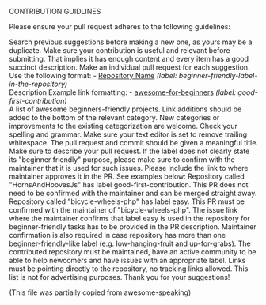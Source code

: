 CONTRIBUTION GUIDLINES

Please ensure your pull request adheres to the following guidelines:

Search previous suggestions before making a new one, as yours may be a duplicate.
Make sure your contribution is useful and relevant before submitting. That implies it has enough content and every item has a good succinct description.
Make an individual pull request for each suggestion.
Use the following format: - [Repository Name](link-to-repository-label) _(label: beginner-friendly-label-in-the-repository)_ <br> Description
Example link formatting: - [awesome-for-beginners](https://github.com/MunGell/awesome-for-beginners/labels/good-first-contribution) _(label: good-first-contribution)_ <br> A list of awesome beginners-friendly projects.
Link additions should be added to the bottom of the relevant category.
New categories or improvements to the existing categorization are welcome.
Check your spelling and grammar.
Make sure your text editor is set to remove trailing whitespace.
The pull request and commit should be given a meaningful title.
Make sure to describe your pull request.
If the label does not clearly state its "beginner friendly" purpose, please make sure to confirm with the maintainer that it is used for such issues. Please include the link to where maintainer approves it in the PR. See examples below:
Repository called "HornsAndHoovesJs" has label good-first-contribution. This PR does not need to be confirmed with the maintainer and can be merged straight away.
Repository called "bicycle-wheels-php" has label easy. This PR must be confirmed with the maintainer of "bicycle-wheels-php". The issue link where the maintainer confirms that label easy is used in the repository for beginner-friendly tasks has to be provided in the PR description.
Maintainer confirmation is also required in case repository has more than one beginner-friendly-like label (e.g. low-hanging-fruit and up-for-grabs).
The contributed repository must be maintained, have an active community to be able to help newcomers and have issues with an appropriate label.
Links must be pointing directly to the repository, no tracking links allowed. This list is not for advertising purposes.
Thank you for your suggestions!

(This file was partially copied from awesome-speaking)
